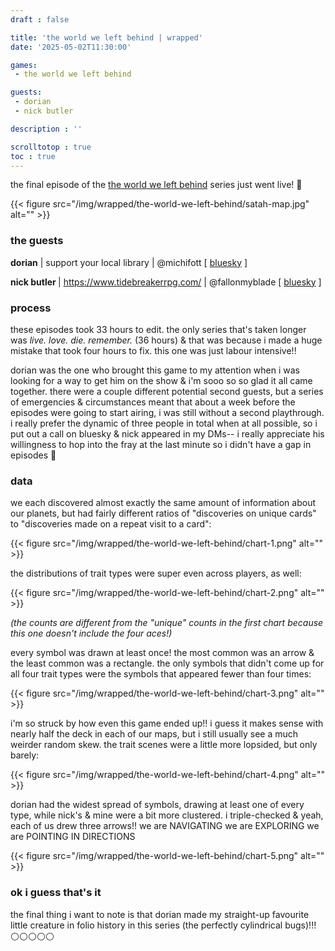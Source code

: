 ```yaml
---
draft : false

title: 'the world we left behind | wrapped'
date: '2025-05-02T11:30:00'

games:
 - the world we left behind

guests:
 - dorian
 - nick butler

description : ''

scrolltotop : true
toc : true
---
```


the final episode of the [the world we left behind](https://blinkingbirchgames.itch.io/the-world-we-left-behind) series just went live! 🖤

{{< figure src="/img/wrapped/the-world-we-left-behind/satah-map.jpg" alt="" >}}

### the guests

**dorian** | support your local library | @michifott \[ [bluesky](https://bsky.app/profile/michifott.bsky.social) ]

**nick butler&#x20;**| <https://www.tidebreakerrpg.com/> | @fallonmyblade \[ [bluesky](https://bsky.app/profile/fallonmyblade.bsky.social) ]

### process

these episodes took 33 hours to edit. the only series that's taken longer was _live. love. die. remember._ (36 hours) & that was because i made a huge mistake that took four hours to fix. this one was just labour intensive!!

dorian was the one who brought this game to my attention when i was looking for a way to get him on the show & i'm sooo so so glad it all came together. there were a couple different potential second guests, but a series of emergencies & circumstances meant that about a week before the episodes were going to start airing, i was still without a second playthrough. i really prefer the dynamic of three people in total when at all possible, so i put out a call on bluesky & nick appeared in my DMs-- i really appreciate his willingness to hop into the fray at the last minute so i didn't have a gap in episodes 🖤

### data

we each discovered almost exactly the same amount of information about our planets, but had fairly different ratios of "discoveries on unique cards" to "discoveries made on a repeat visit to a card":

{{< figure src="/img/wrapped/the-world-we-left-behind/chart-1.png" alt="" >}}

the distributions of trait types were super even across players, as well:

{{< figure src="/img/wrapped/the-world-we-left-behind/chart-2.png" alt="" >}}

_(the counts are different from the "unique" counts in the first chart because this one doesn't include the four aces!)_

every symbol was drawn at least once! the most common was an arrow & the least common was a rectangle. the only symbols that didn't come up for all four trait types were the symbols that appeared fewer than four times:

{{< figure src="/img/wrapped/the-world-we-left-behind/chart-3.png" alt="" >}}

i'm so struck by how even this game ended up!! i guess it makes sense with nearly half the deck in each of our maps, but i still usually see a much weirder random skew. the trait scenes were a little more lopsided, but only barely:

{{< figure src="/img/wrapped/the-world-we-left-behind/chart-4.png" alt="" >}}

dorian had the widest spread of symbols, drawing at least one of every type, while nick's & mine were a bit more clustered. i triple-checked & yeah, each of us drew three arrows!! we are NAVIGATING we are EXPLORING we are POINTING IN DIRECTIONS

{{< figure src="/img/wrapped/the-world-we-left-behind/chart-5.png" alt="" >}}

### ok i guess that's it

the final thing i want to note is that dorian made my straight-up favourite little creature in folio history in this series (the perfectly cylindrical bugs)!!! ⚪⚪⚪⚪⚪